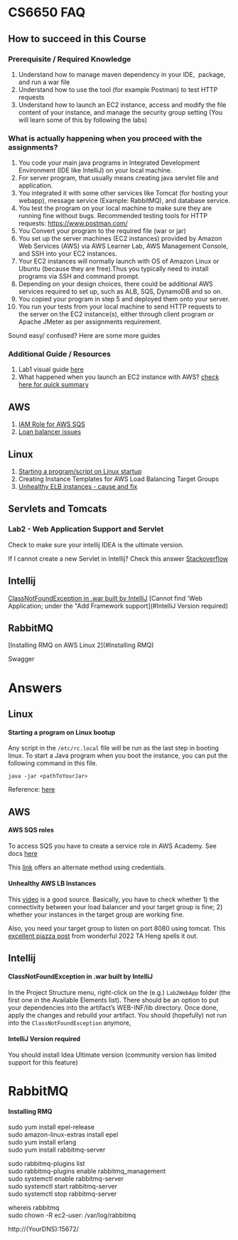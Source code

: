 # CS6650 FAQ
## How to succeed in this Course

### Prerequisite / Required Knowledge
1. Understand how to manage maven dependency in your IDE,  package, and run a war file
2. Understand how to use the tool (for example Postman) to test HTTP requests
3. Understand how to launch an EC2 instance, access and modify the file content of your instance, and manage the security group setting (You will learn some of this by following the labs)

### What is actually happening when you proceed with the assignments?
1. You code your main java programs in Integrated Development Environment (IDE like IntelliJ) on your local machine.
2. For server program, that usually means creating java servlet file and application. 
3. You integrated it with some other services like Tomcat (for hosting your webapp), message service (Example: RabbitMQ), and database service.
4. You test the program on your local machine to make sure they are running fine without bugs. Recommended testing tools for HTTP requests: https://www.postman.com/
5. You Convert your program to the required file (war or jar)
6. You set up the server machines (EC2 instances) provided by Amazon Web Services (AWS) via AWS Learner Lab, AWS Management Console, and SSH into your EC2 instances.
7. Your EC2 instances will normally launch with OS of Amazon Linux or Ubuntu (because they are free).Thus you typically need to install programs via SSH and command prompt.
8. Depending on your design choices, there could be additional AWS services required to set up, such as ALB, SQS, DynamoDB and so on. 
9. You copied your program in step 5 and deployed them onto your server. 
10. You run your tests from your local machine to send HTTP requests to the server on the EC2 instance(s), either through client program or Apache JMeter as per assignments requirement.

Sound easy/ confused? Here are some more guides
### Additional Guide / Resources
1. Lab1 visual guide [here](misc/Lab1_Visual_Guide.pdf)
2. What happened when you launch an EC2 instance with AWS? [check here for quick summary](misc/AWS_EC2_Knowledge.pdf)

## AWS

1. [IAM Role for AWS SQS](#aws-sqs-roles)
2. [Loan balancer issues](#Unhealthy-AWS-LB-Instances)

## Linux

1. [Starting a program/script on Linux startup](#starting-a-program-on-linux-bootup)
2. Creating Instance Templates for AWS Load Balancing Target Groups
3. [Unhealthy ELB instances - cause and fix](#Unhealthy-AWS-LB-Instances)

## Servlets and Tomcats
### Lab2 - Web Application Support and Servlet
Check to make sure your intellij IDEA is the ultimate version. 

If I cannot create a new Servlet in Intellij?
Check this answer [Stackoverflow](https://stackoverflow.com/a/72509725)

## Intellij

[ClassNotFoundException in .war built by IntelliJ](#ClassNotFoundException-in-.war-built-by-IntelliJ)
[Cannot find 'Web Application; under the "Add Framework support](#IntelliJ Version required)

## RabbitMQ

[Installing RMQ on AWS Linux 2](#Installing RMQ)

Swagger

# Answers

## Linux

#### Starting a program on Linux bootup

Any script in the `/etc/rc.local` file will be run as the last step in booting linux. To start a Java program when you boot the instance, you can put the following command in this file.

```
java -jar <pathToYourJar>
```

Reference: [here](https://unix.stackexchange.com/questions/49626/purpose-and-typical-usage-of-etc-rc-local)

## AWS

#### AWS SQS roles

To access SQS you have to create a service role in AWS Academy. See docs [here](https://docs.aws.amazon.com/AWSSimpleQueueService/latest/SQSDeveloperGuide/sqs-overview-of-managing-access.html)

This [link](https://docs.aws.amazon.com/sdk-for-java/v1/developer-guide/credentials.html) offers an alternate method using credentials.

#### Unhealthy AWS LB Instances

This [video](https://www.youtube.com/watch?v=rSoj7PEvWFY&t=395s) is a good source. Basically, you have to check whether 1) the connectivity between your load balancer and your target group is fine; 2) whether your instances in the target group are working fine.

Also, you need your target group to listen on port 8080  using tomcat. This [excellent piazza post](https://piazza.com/class/l7qocxa6gzk5i4/post/170) from wonderful 2022 TA Heng spells it out.

## Intellij

#### ClassNotFoundException in .war built by IntelliJ

In the Project Structure menu, right-click on the (e.g.) `Lab2WebApp` folder (the first one in the Available Elements list). There should be an option to put your  dependencies into the artifact’s WEB-INF/lib directory. Once done, apply the changes and rebuild your artifact. You should (hopefully) not run into the `ClassNotFoundException` anymore, 

#### IntelliJ Version required

You should install Idea Ultimate version (community version has limited support for this feature)

# RabbitMQ

#### Installing RMQ

sudo yum install epel-release  
sudo amazon-linux-extras install epel  
sudo yum install erlang  
sudo yum install rabbitmq-server

sudo rabbitmq-plugins list  
sudo rabbitmq-plugins enable rabbitmq_management  
sudo systemctl enable rabbitmq-server  
sudo systemctl start rabbitmq-server  
sudo systemctl stop rabbitmq-server

whereis rabbitmq  
sudo chown -R ec2-user: /var/log/rabbitmq

http://(YourDNS):15672/


